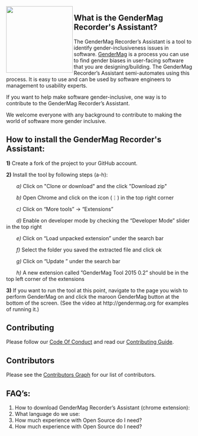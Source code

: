   <a href="http://gendermag.org" title="Gendermag" >
    <img src="http://gendermag.org/images/rsz_profile_pic.png" width:"180" height="180" style="margin-top: 10px;" align="left">
  </a>

## What is the GenderMag Recorder's Assistant?

The GenderMag Recorder’s Assistant is a tool to identify gender-inclusiveness issues in software. [GenderMag](http://gendermag.org/) is a process you can use to find gender biases in user-facing software that you are designing/building. The GenderMag Recorder’s Assistant semi-automates using this process. It is easy to use and can be used by software engineers to management to usability experts.

If you want to help make software gender-inclusive, one way is to contribute to the GenderMag Recorder’s Assistant. 

We welcome everyone with any background to contribute to making the world of software more gender inclusive.

## How to install the GenderMag Recorder's Assistant:

<p><b>1)</b> Create a fork of the project to your GitHub account.</p>
<p><b>2)</b> Install the tool by following steps (a-h):   </p>
<p> &nbsp&nbsp&nbsp&nbsp&nbsp&nbsp             <i>a)</i> Click on "Clone or download" and the click "Download zip"</p>
<p> &nbsp&nbsp&nbsp&nbsp&nbsp&nbsp             <i>b)</i> Open Chrome and click on the icon (⋮) in the top right corner</p>
<p> &nbsp&nbsp&nbsp&nbsp&nbsp&nbsp             <i>c)</i> Click on “More tools” -> “Extensions”</p>
<p> &nbsp&nbsp&nbsp&nbsp&nbsp&nbsp             <i>d)</i> Enable on developer mode by checking the “Developer Mode” slider in the top right </p>
<p> &nbsp&nbsp&nbsp&nbsp&nbsp&nbsp             <i>e)</i> Click on “Load unpacked extension” under the search bar</p>
<p> &nbsp&nbsp&nbsp&nbsp&nbsp&nbsp             <i>f)</i> Select the folder you saved the extracted file and click ok </p>
<p> &nbsp&nbsp&nbsp&nbsp&nbsp&nbsp             <i>g)</i> Click on “Update ” under the search bar</p>
<p> &nbsp&nbsp&nbsp&nbsp&nbsp&nbsp             <i>h)</i> A new extension called ”GenderMag Tool 2015 0.2” should be in the top left corner of the extensions</p>
<p><b>3)</b> If you want to run the tool at this point, navigate to the page you wish to perform GenderMag on and click the maroon GenderMag button at the bottom of the screen. (See the video at http://gendermag.org for examples of running it.)</p>
<p></p>




## Contributing

Please follow our [Code Of Conduct](https://github.com/Brijbhuva/Gendermag_webpage/blob/master/Code_of_Conduct.md) and read our [Contributing Guide](https://github.com/mendezc1/GenderMagRecordersAssistant/blob/master/Contributing.MD).


## Contributors

Please see the
[Contributors Graph](https://github.com/mendezc1/GenderMagRecordersAssistant/graphs/contributors) for our
list of contributors.


## FAQ’s:
<ol>
  <li>How to download  GenderMag Recorder’s Assistant (chrome extension):</li>
  
  <li>What language do we use:</li>
  
  <li>How much experience with Open Source do I need?</li>
  <li>How much experience with Open Source do I need?</li>
</ol>  









